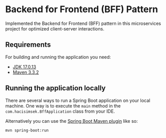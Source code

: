 # Backend for Frontend (BFF) Pattern

Implemented the Backend for Frontend (BFF) pattern in this microservices project for optimized client-server interactions.

## Requirements

For building and running the application you need:

- [JDK 17.0.13](https://www.oracle.com/java/technologies/downloads/#java17)
- [Maven 3.3.2](https://maven.apache.org)

## Running the application locally

There are several ways to run a Spring Boot application on your local machine. One way is to execute the `main` method in the `com.hacisimsek.BffApplication` class from your IDE.

Alternatively you can use the [Spring Boot Maven plugin](https://docs.spring.io/spring-boot/docs/current/reference/html/build-tool-plugins-maven-plugin.html) like so:

```shell
mvn spring-boot:run
```
